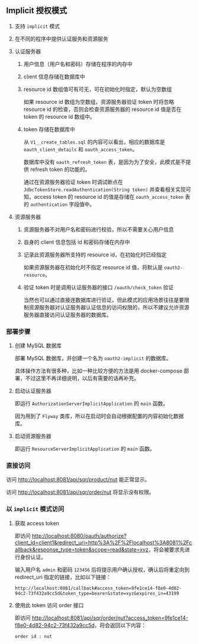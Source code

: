
## Implicit 授权模式

1. 支持 `implicit` 模式

1. 在不同的程序中提供认证服务和资源服务

1. 认证服务器

    1. 用户信息（用户名和密码）存储在程序的内存中
    
    1. client 信息存储在数据库中
    
    1. resource id 数组值可有可无，可在初始化时指定，默认为空数组
    
        如果 resource id 数组为空数组，资源服务器验证 token 时将忽略 resource id 的检查，否则会检查资源服务器的 resource id 值是否在 token 的 resource id 数组中。
    
    1. token 存储在数据库中
    
        从 `V1__create_tables.sql` 的内容可以看出，相应的数据库是 `oauth_client_details` 和 `oauth_access_token`。
        
        数据库中没有 `oauth_refresh_token` 表，是因为为了安全，此模式是不提供 refresh token 的功能的。
    
        通过在资源服务器验证 token 时调试断点在 `JdbcTokenStore.readAuthentication(String token)` 并查看相关实现可知，access token 的 resource id 的值是存储在 `oauth_access_token` 表的 `authentication` 字段值中。
    
1. 资源服务器

    1. 资源服务器不对用户名和密码进行校验，所以不需要关心用户信息
    
    1. 自身的 client 信息包括 id 和密码存储在内存中
    
    1. 记录此资源服务器所支持的 resource id，在初始化时已经指定
    
        如果资源服务器在初始化时不指定 resource id 值，将默认是 `oauth2-resource`。
    
    1. 验证 token 时是调用认证服务器的接口 `/oauth/check_token` 验证
    
        当然也可以通过直接连数据库进行验证，但此模式的应用场景往往是要限制资源服务器对认证服务器认证信息的访问权限的，所以不建议允许资源服务器直接访问认证服务器的数据库。

### 部署步骤

1. 创建 MySQL 数据库

    部署 MySQL 数据库，并创建一个名为 `oauth2-implicit` 的数据库。
    
    具体操作方法有很多种，比如一种比较方便的方法是用 docker-compose 部署，不过这里不再详细说明，以后有需要的话再补充。

1. 启动认证服务器

    即运行 `AuthorizationServerImplicitApplication` 的 `main` 函数。
    
    因为用到了 `Flyway` 类库，所以在启动时会自动根据配置的内容初始化数据库。

1. 启动资源服务器

    即运行 `ResourceServerImplicitApplication` 的 `main` 函数。

### 直接访问

访问 [http://localhost:8081/api/sqr/product/nut](http://localhost:8081/api/sqr/product/nut) 能正常显示。

访问 [http://localhost:8081/api/sqr/order/nut](http://localhost:8081/api/sqr/order/nut) 将显示没有权限。

### 以 `implicit` 模式访问

1. 获取 access token

    即访问 [http://localhost:8080/oauth/authorize?client_id=client1&redirect_uri=http%3A%2F%2Flocalhost%3A8081%2Fcallback&response_type=token&scope=read&state=xyz](http://localhost:8080/oauth/authorize?client_id=client1&redirect_uri=http%3A%2F%2Flocalhost%3A8081%2Fcallback&response_type=token&scope=read&state=xyz)，将会被要求先进行身份认证。
    
    输入用户名 `admin` 和密码 `123456` 后将提示用户确认授权，确认后将重定向到 redirect_uri 指定的链接，比如以下链接：
    
    ```
    http://localhost:8081/callback#access_token=9fe1ce14-f8e0-4d82-94c2-73f432a9cc5d&token_type=bearer&state=xyz&expires_in=43199
    ```

1. 使用此 token 访问 order 接口

    即访问 [http://localhost:8081/api/sqr/order/nut?access_token=9fe1ce14-f8e0-4d82-94c2-73f432a9cc5d](http://localhost:8081/api/sqr/order/nut?access_token=9fe1ce14-f8e0-4d82-94c2-73f432a9cc5d)，将会返回以下内容：
    
    ```
    order id : nut
    ```

